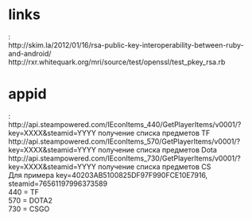 <h1>links</h1>:<br>
http://skim.la/2012/01/16/rsa-public-key-interoperability-between-ruby-and-android/
http://rxr.whitequark.org/mri/source/test/openssl/test_pkey_rsa.rb

<h1>appid</h1>:<br>
http://api.steampowered.com/IEconItems_440/GetPlayerItems/v0001/?key=XXXX&steamid=YYYY получение списка предметов TF<br>
http://api.steampowered.com/IEconItems_570/GetPlayerItems/v0001/?key=XXXX&steamid=YYYY получение списка предметов Dota<br>
http://api.steampowered.com/IEconItems_730/GetPlayerItems/v0001/?key=XXXX&steamid=YYYY получение списка предметов CS<br>
Для примера key=40203AB5100825DF97F990FCE10E7916, steamid=76561197996373589<br>
440 = TF<br>
570 = DOTA2<br>
730 = CSGO<br>
